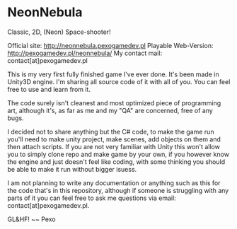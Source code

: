 # NeonNebula
Classic, 2D, (Neon) Space-shooter!

Official site: http://neonnebula.pexogamedev.pl
Playable Web-Version: http://pexogamedev.pl/neonnebula/
My contact mail: contact[at]pexogamedev.pl

This is my very first fully finished game I've ever done. It's been made in Unity3D engine. I'm sharing all source code of it with all of you. You can feel free to use and learn from it. 

The code surely isn't cleanest and most optimized piece of programming art, although it's, as far as me and my "QA" are concerned, free of any bugs.

I decided not to share anything but the C# code, to make the game run you'll need to make unity project, make scenes, add objects on them and then attach scripts. If you are not very familiar with Unity this won't allow you to simply clone repo and make game by your own, if you however know the engine and just doesn't feel like coding, with some thinking you should be able to make it run without bigger isuess.

I am not planning to write any documentation or anything such as this for the code that's in this repository, although if someone is struggling with any parts of it you can feel free to ask me questions via email: contact[at]pexogamedev.pl.

GL&HF! ~~ Pexo
